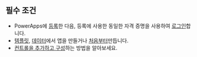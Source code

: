 ## <a name="prerequisites"></a>필수 조건
* PowerApps에 [등록](../maker/signup-for-powerapps.md)한 다음, 등록에 사용한 동일한 자격 증명을 사용하여 [로그인](https://web.powerapps.com/?utm_source=padocs&utm_medium=linkinadoc&utm_campaign=referralsfromdoc)합니다.
* [템플릿](../maker/canvas-apps/get-started-test-drive.md), [데이터](../maker/canvas-apps/get-started-create-from-data.md)에서 앱을 만들거나 [처음부터](../maker/canvas-apps/get-started-create-from-blank.md)만듭니다.
* [컨트롤을 추가하고 구성](../maker/canvas-apps/add-configure-controls.md)하는 방법을 알아보세요.
